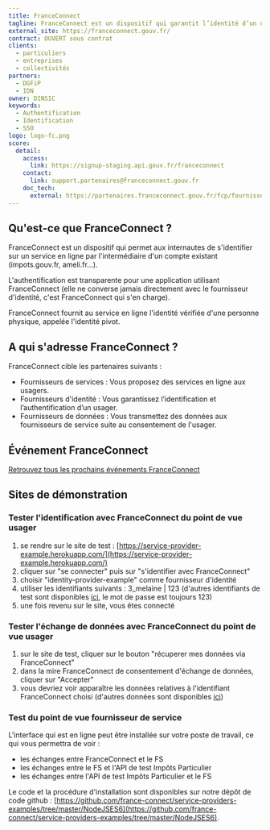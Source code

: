 ```yaml
---
title: FranceConnect
tagline: FranceConnect est un dispositif qui garantit l’identité d’un usager en se reposant sur des comptes certifiés existants.
external_site: https://franceconnect.gouv.fr/
contract: OUVERT sous contrat
clients:
  - particuliers
  - entreprises
  - collectivités
partners:
  - DGFiP
  - IDN
owner: DINSIC
keywords:
  - Authentification
  - Identification
  - SSO
logo: logo-fc.png
score:
  detail:
    access:
      link: https://signup-staging.api.gouv.fr/franceconnect
    contact:
      link: support.partenaires@franceconnect.gouv.fr
    doc_tech:
      external: https://partenaires.franceconnect.gouv.fr/fcp/fournisseur-service
---
```


## Qu'est-ce que FranceConnect ?

FranceConnect est un dispositif qui permet aux internautes de s'identifier sur un service en ligne par l'intermédiaire d'un compte existant (impots.gouv.fr, ameli.fr...).

L'authentification est transparente pour une application utilisant FranceConnect (elle ne converse jamais directement avec le fournisseur d'identité, c'est FranceConnect qui s'en charge).

FranceConnect fournit au service en ligne l'identité vérifiée d'une personne physique, appelée l'identité pivot.

## A qui s'adresse FranceConnect ?

FranceConnect cible les partenaires suivants :

* Fournisseurs de services : Vous proposez des services en ligne aux usagers.
* Fournisseurs d'identité : Vous garantissez l’identification et l’authentification d’un usager.
* Fournisseurs de données : Vous transmettez des données aux fournisseurs de service suite au consentement de l'usager.

## Événement FranceConnect

[Retrouvez tous les prochains événements FranceConnect](https://partenaires.franceconnect.gouv.fr/evenements)

## Sites de démonstration

### Tester l'identification avec FranceConnect du point de vue usager

1. se rendre sur le site de test : [https://service-provider-example.herokuapp.com/](https://service-provider-example.herokuapp.com/)
2. cliquer sur "se connecter" puis sur "s'identifier avec FranceConnect"
3. choisir "identity-provider-example" comme fournisseur d'identité
4. utiliser les identifiants suivants : 3_melaine \| 123 (d'autres identifiants de test sont disponibles [ici](https://github.com/france-connect/identity-providers-examples/blob/master/NodeJSES6/data/database.csv), le mot de passe est toujours 123)
5. une fois revenu sur le site, vous êtes connecté

### Tester l'échange de données avec FranceConnect du point de vue usager

1. sur le site de test, cliquer sur le bouton "récuperer mes données via FranceConnect"
2. dans la mire FranceConnect de consentement d'échange de données, cliquer sur "Accepter"
3. vous devriez voir apparaître les données relatives à l'identifiant FranceConnect choisi (d'autres données sont disponibles [ici](https://github.com/france-connect/data-providers-examples/blob/master/nodejs_ES6/database.csv))

### Test du point de vue fournisseur de service

L'interface qui est en ligne peut être installée sur votre poste de travail, ce qui vous permettra de voir :
- les échanges entre FranceConnect et le FS
- les échanges entre le FS et l'API de test Impôts Particulier
- les échanges entre l'API de test Impôts Particulier et le FS

Le code et la procédure d'installation sont disponibles sur notre dépôt de code github : [https://github.com/france-connect/service-providers-examples/tree/master/NodeJSES6](https://github.com/france-connect/service-providers-examples/tree/master/NodeJSES6).
